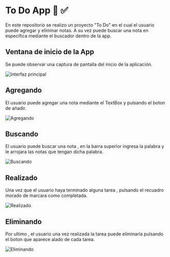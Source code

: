 # To Do App :dart: :white_check_mark:

En este repositorio se realizo un proyecto "To Do" en el cual el usuario puede agregar y eliminar notas. A su vez puede buscar una nota en especifica mediante el buscador dentro de la app. 

## Ventana de inicio de la App

Se puede observar una captura de pantalla del inicio de la aplicación.

![Interfaz principal](https://github.com/emmaprofemx/ToDoApp-Flutter/blob/main/capturas/vtn75menos.png)

## Agregando

El usuario puede agregar una nota mediante el TextBox y pulsando el boton de añadir.


![Agregando](https://github.com/emmaprofemx/ToDoApp-Flutter/blob/main/capturas/agregando.gif)

## Buscando

El usuario puede buscar una nota , en la barra superior ingresa la palabra y le arrojara las notas que tengan dicha palabra.

![Buscando](https://github.com/emmaprofemx/ToDoApp-Flutter/blob/main/capturas/buscando.gif)

## Realizado

Una vez que el usuario haya terminado alguna tarea , pulsando el recuadro morado de marcara como completada.

![Realizado](https://github.com/emmaprofemx/ToDoApp-Flutter/blob/main/capturas/realizado.gif)

## Eliminando

Por ultimo , el usuario una vez realizada la tarea puede eliminarla pulsando el boton que aparece alado de cada tarea.

![Eliminando](https://github.com/emmaprofemx/ToDoApp-Flutter/blob/main/capturas/eliminando.gif)

